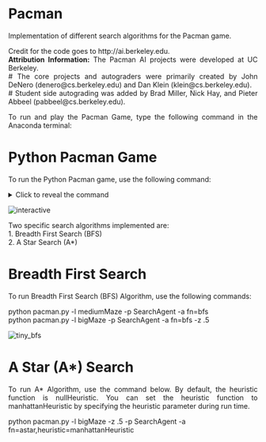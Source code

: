 # Pacman
Implementation of different search algorithms for the Pacman game.

<p align="justify">Credit for the code goes to http://ai.berkeley.edu.<br/><b>Attribution Information:</b> The Pacman AI projects were developed at UC Berkeley.<br/>
# The core projects and autograders were primarily created by John DeNero (denero@cs.berkeley.edu) and Dan Klein (klein@cs.berkeley.edu).<br/>
# Student side autograding was added by Brad Miller, Nick Hay, and Pieter Abbeel (pabbeel@cs.berkeley.edu).</p>

<p align="justify">To run and play the Pacman Game, type the following command in the Anaconda terminal:<br/></p>

# Python Pacman Game

To run the Python Pacman game, use the following command:

<details>
<summary>Click to reveal the command</summary>

```bash
python pacman.py
```
</details>

![interactive](https://github.com/ChiragRadhakrishna43-7/Pacman/assets/121251823/1bcd2805-8573-460d-9895-9d70cda6f0e8)

<p align="justify"> Two specific search algorithms implemented are: <br/>1. Breadth First Search (BFS) <br/>2. A Star Search (A*)</p>

<p align="justify"><h1> Breadth First Search</h1></p>
<p align="justify"> To run Breadth First Search (BFS) Algorithm, use the following commands:</p>

<p>python pacman.py -l mediumMaze -p SearchAgent -a fn=bfs <br/>
python pacman.py -l bigMaze -p SearchAgent -a fn=bfs -z .5</p>

![tiny_bfs](https://github.com/ChiragRadhakrishna43-7/Pacman/assets/121251823/12be3c4f-8a64-431f-bf70-4e435453dd75)

<p align="justify"><h1>A Star (A*) Search</h1></p>
<p align="justify"> To run A* Algorithm, use the command below. By default, the heuristic function is nullHeuristic. You can set the heuristic function to manhattanHeuristic by specifying the heuristic parameter during run time.</p>

<p>python pacman.py -l bigMaze -z .5 -p SearchAgent -a fn=astar,heuristic=manhattanHeuristic</p>
